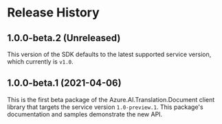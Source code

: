 # Release History

## 1.0.0-beta.2 (Unreleased)
This version of the SDK defaults to the latest supported service version, which currently is `v1.0`.

## 1.0.0-beta.1 (2021-04-06)

This is the first beta package of the Azure.AI.Translation.Document client library that targets the service version `1.0-preview.1`.
This package's documentation and samples demonstrate the new API.
